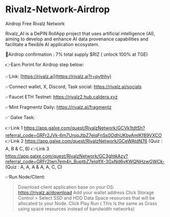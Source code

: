 # Rivalz-Network-Airdrop
Airdrop Free Rivalz Network 

Rivalz_AI is a DePIN RollApp project that uses artificial intelligence (AI), aiming to develop and enhance AI data provenance capabilities and facilitate a flexible AI application ecosystem.

🍱Airdrop confirmation : 7% total supply $RIZ ( unlock 100% at TGE)

 👉Earn Porint for Airdrop step below:

✅Link: [https://rivalz.ai](https://rivalz.ai?r=pythhy)

✅Connect wallet, X, Discord, Task social: https://rivalz.ai/socials

✅Faucet ETH Testnet: https://rivalz2.hub.caldera.xyz

✅Mint Fragmentz Daily: https://rivalz.ai/fragmentz

✅ Galxe Task:

👉Link 1 https://app.galxe.com/quest/RivalzNetwork/GCVk1tdtSh?referral_code=GRFr2JVk-6m7UropJtbZ7elqFnSs0OdhUKbyAmlKf89VXCO
👉Link 2 https://app.galxe.com/quest/RivalzNetwork/GCeWAtdN76
 (Quiz : A, B  &   C, B)
👉Link 3 https://app.galxe.com/quest/RivalzNetwork/GC3ghtkAzv?referral_code=GRFr2Iwn7em4n_BuptbZ7elqIfX-3GxNd6vKWQNHzwGWCk-
 (Quiz :  A, A, A  &  A, A, C, C)

✅Run Node/Client: 
> Download client application base on your OS: https://rivalz.ai/download
> Add your wallet address
> Click Storage Control > Select SSD and HDD Data Space resources that will be allocated to your Node.
> Click Play Run ( This is the same as Grass using space resources instead of bandwidth networks)
